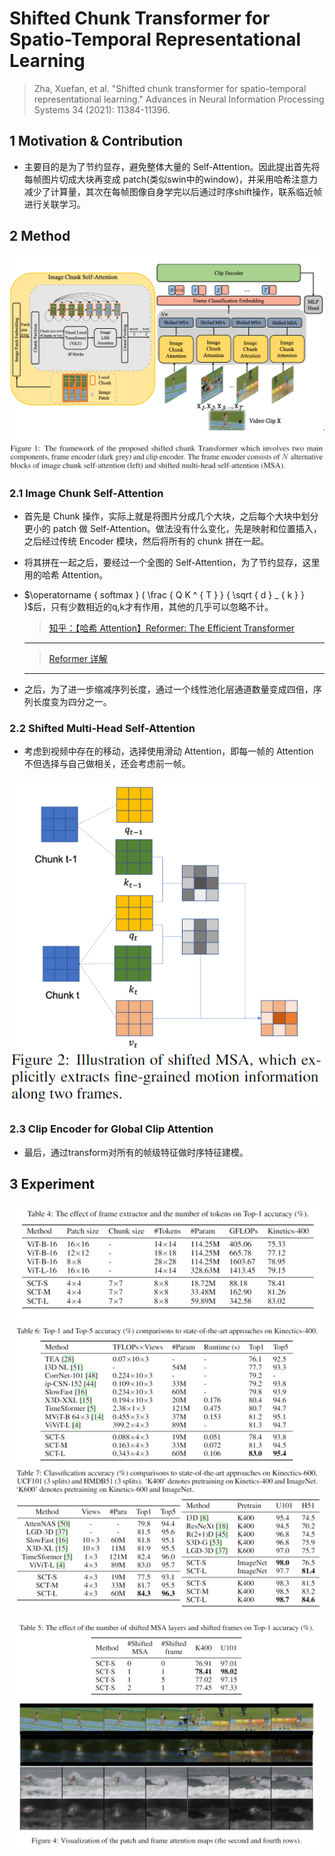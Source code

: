 # Shifted Chunk Transformer for Spatio-Temporal Representational Learning

> Zha, Xuefan, et al. "Shifted chunk transformer for spatio-temporal representational learning." Advances in Neural Information Processing Systems 34 (2021): 11384-11396.

## 1 Motivation & Contribution

- 主要目的是为了节约显存，避免整体大量的 Self-Attention。因此提出首先将每帧图片切成大块再变成 patch(类似swin中的window)，并采用哈希注意力减少了计算量，其次在每帧图像自身学完以后通过时序shift操作，联系临近帧进行关联学习。

## 2 Method

![1](https://raw.githubusercontent.com/bobochow/blog_img/main/img/shiftchunk1.png)

### 2.1 Image Chunk Self-Attention

- 首先是 Chunk 操作，实际上就是将图片分成几个大块，之后每个大块中划分更小的 patch 做 Self-Attention。做法没有什么变化，先是映射和位置插入，之后经过传统 Encoder 模块，然后将所有的 chunk 拼在一起。
- 将其拼在一起之后，要经过一个全图的 Self-Attention，为了节约显存，这里用的哈希 Attention。
- $\operatorname { softmax }  ( \frac { Q K ^ { T } } { \sqrt { d } _ { k } } )$后，只有少数相近的q,k才有作用，其他的几乎可以忽略不计。
    > [知乎：【哈希 Attention】Reformer: The Efficient Transformer](https://zhuanlan.zhihu.com/p/432341681)
    ---
    > [Reformer 详解](https://www.zhihu.com/tardis/zm/art/105123890?source_id=1005)
    ---

- 之后，为了进一步缩减序列长度，通过一个线性池化层通道数量变成四倍，序列长度变为四分之一。

### 2.2 Shifted Multi-Head Self-Attention

- 考虑到视频中存在的移动，选择使用滑动 Attention，即每一帧的 Attention 不但选择与自己做相关，还会考虑前一帧。

![2](https://raw.githubusercontent.com/bobochow/blog_img/main/img/shifychunk2.png)

### 2.3 Clip Encoder for Global Clip Attention

- 最后，通过transform对所有的帧级特征做时序特征建模。

## 3 Experiment

![3](https://raw.githubusercontent.com/bobochow/blog_img/main/img/shiftchunk3.png)

![4](https://raw.githubusercontent.com/bobochow/blog_img/main/img/shiftchunk4.png)
